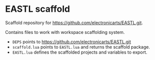 # EASTL scaffold

Scaffold repository for https://github.com/electronicarts/EASTL.git.

Contains files to work with workspace scaffolding system.

- `DEPS` points to https://github.com/electronicarts/EASTL.git
- `scaffold.lua` points to `EASTL.lua` and returns the scaffold package.
- `EASTL.lua` defines the scaffolded projects and variables to export.
